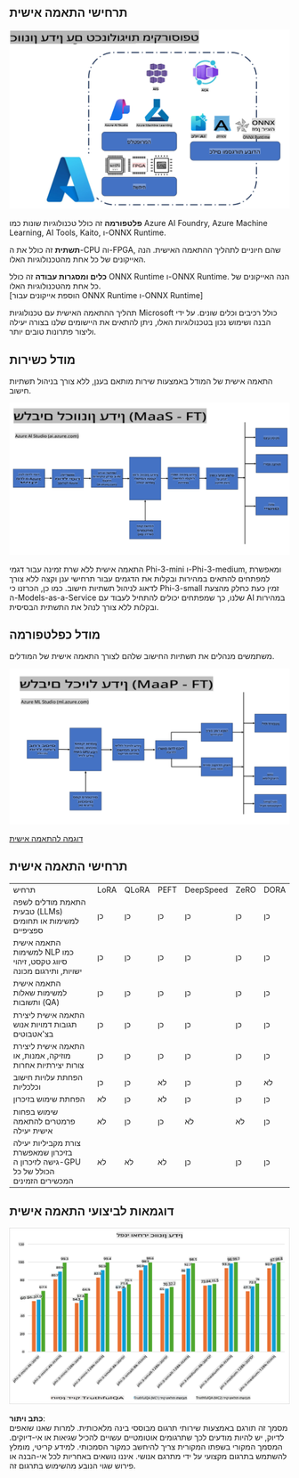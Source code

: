 ## תרחישי התאמה אישית

![FineTuning with MS Services](../../../../translated_images/FinetuningwithMS.25759a0154a97ad90e43a6cace37d6bea87f0ac0236ada3ad5d4a1fbacc3bdf7.he.png)

**פלטפורמה** זה כולל טכנולוגיות שונות כמו Azure AI Foundry, Azure Machine Learning, AI Tools, Kaito, ו-ONNX Runtime.

**תשתית** זה כולל את ה-CPU וה-FPGA, שהם חיוניים לתהליך ההתאמה האישית. הנה האייקונים של כל אחת מהטכנולוגיות האלו.

**כלים ומסגרות עבודה** זה כולל ONNX Runtime ו-ONNX Runtime. הנה האייקונים של כל אחת מהטכנולוגיות האלו.  
[הוספת אייקונים עבור ONNX Runtime ו-ONNX Runtime]

תהליך ההתאמה האישית עם טכנולוגיות Microsoft כולל רכיבים וכלים שונים. על ידי הבנה ושימוש נכון בטכנולוגיות האלו, ניתן להתאים את היישומים שלנו בצורה יעילה וליצור פתרונות טובים יותר.

## מודל כשירות

התאמה אישית של המודל באמצעות שירות מותאם בענן, ללא צורך בניהול תשתיות חישוב.

![MaaS Fine Tuning](../../../../translated_images/MaaSfinetune.6184d80a336ea9d7bb67a581e9e5d0b021cafdffff7ba257c2012e2123e0d77e.he.png)

התאמה אישית ללא שרת זמינה עבור דגמי Phi-3-mini ו-Phi-3-medium, ומאפשרת למפתחים להתאים במהירות ובקלות את הדגמים עבור תרחישי ענן וקצה ללא צורך לדאוג לניהול תשתיות חישוב. כמו כן, הכרזנו כי Phi-3-small זמין כעת כחלק מהצעת ה-Models-as-a-Service שלנו, כך שמפתחים יכולים להתחיל לעבוד עם AI במהירות ובקלות ללא צורך לנהל את התשתית הבסיסית.

## מודל כפלטפורמה

משתמשים מנהלים את תשתיות החישוב שלהם לצורך התאמה אישית של המודלים.

![Maap Fine Tuning](../../../../translated_images/MaaPFinetune.cf8b08ef05bf57f362da90834be87562502f4370de4a7325a9fb03b8c008e5e7.he.png)

[דוגמה להתאמה אישית](https://github.com/Azure/azureml-examples/blob/main/sdk/python/foundation-models/system/finetune/chat-completion/chat-completion.ipynb)

## תרחישי התאמה אישית

| | | | | | | |
|-|-|-|-|-|-|-|
|תרחיש|LoRA|QLoRA|PEFT|DeepSpeed|ZeRO|DORA|
|התאמת מודלים לשפה טבעית (LLMs) למשימות או תחומים ספציפיים|כן|כן|כן|כן|כן|כן|
|התאמה אישית למשימות NLP כמו סיווג טקסט, זיהוי ישויות, ותירגום מכונה|כן|כן|כן|כן|כן|כן|
|התאמה אישית למשימות שאלות ותשובות (QA)|כן|כן|כן|כן|כן|כן|
|התאמה אישית ליצירת תגובות דמויות אנוש בצ'אטבוטים|כן|כן|כן|כן|כן|כן|
|התאמה אישית ליצירת מוזיקה, אמנות, או צורות יצירתיות אחרות|כן|כן|כן|כן|כן|כן|
|הפחתת עלויות חישוב וכלכליות|כן|כן|לא|כן|כן|לא|
|הפחתת שימוש בזיכרון|לא|כן|לא|כן|כן|כן|
|שימוש בפחות פרמטרים להתאמה אישית יעילה|לא|כן|כן|לא|לא|כן|
|צורת מקביליות יעילה בזיכרון שמאפשרת גישה לזיכרון ה-GPU הכולל של כל המכשירים הזמינים|לא|לא|לא|כן|כן|כן|

## דוגמאות לביצועי התאמה אישית

![Finetuning Performance](../../../../translated_images/Finetuningexamples.9dbf84557eef43e011eb7cadf51f51686f9245f7953e2712a27095ab7d18a6d1.he.png)

**כתב ויתור**:  
מסמך זה תורגם באמצעות שירותי תרגום מבוססי בינה מלאכותית. למרות שאנו שואפים לדיוק, יש להיות מודעים לכך שתרגומים אוטומטיים עשויים להכיל שגיאות או אי-דיוקים. המסמך המקורי בשפתו המקורית צריך להיחשב כמקור הסמכותי. למידע קריטי, מומלץ להשתמש בתרגום מקצועי על ידי מתרגם אנושי. איננו נושאים באחריות לכל אי-הבנה או פירוש שגוי הנובע מהשימוש בתרגום זה.